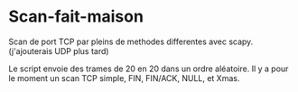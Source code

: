 # Scan-fait-maison
Scan de port TCP par pleins de methodes differentes avec scapy. (j'ajouterais UDP plus tard) 

Le script envoie des trames de 20 en 20 dans un ordre aléatoire. Il y a pour le moment un scan TCP simple, FIN, FIN/ACK, NULL, et Xmas.

